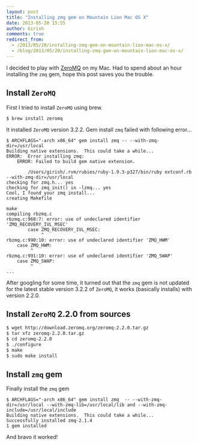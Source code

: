 ```yaml
---
layout: post
title: "Installing zmq gem on Mountain Lion Mac OS X"
date: 2013-05-20 15:55
author: Girish
comments: true
redirect_from: 
  - /2013/05/20/installing-zmq-gem-on-mountain-lion-mac-os-x/
  - /blog/2013/05/20/installing-zmq-gem-on-mountain-lion-mac-os-x/
---
```


I decided to play with [ZeroMQ](http://www.zeromq.org) on my Mac. Had to spend about an hour installing the `zmq` gem, hope this post saves you the trouble.

## Install `ZeroMQ`
First I tried to install `ZeroMQ` using brew.
```
$ brew install zeromq
```
It installed `ZeroMQ` version 3.2.2. Gem install `zmq` failed with
following error...

```
$ ARCHFLAGS="-arch x86_64" gem install zmq -- --with-zmq-dir=/usr/local
Building native extensions.  This could take a while...
ERROR:  Error installing zmq:
	ERROR: Failed to build gem native extension.

        /Users/girish/.rvm/rubies/ruby-1.9.3-p327/bin/ruby extconf.rb --with-zmq-dir=/usr/local
checking for zmq.h... yes
checking for zmq_init() in -lzmq... yes
Cool, I found your zmq install...
creating Makefile

make
compiling rbzmq.c
rbzmq.c:968:7: error: use of undeclared identifier 'ZMQ_RECOVERY_IVL_MSEC'
        case ZMQ_RECOVERY_IVL_MSEC:
             ^
rbzmq.c:990:10: error: use of undeclared identifier 'ZMQ_HWM'
    case ZMQ_HWM:
         ^
rbzmq.c:991:10: error: use of undeclared identifier 'ZMQ_SWAP'
    case ZMQ_SWAP:
         ^
...
```

After googling for some time, it turned out that the `zmq` gem is not updated for the latest
stable version 3.2.2 of `ZeroMQ`, it works (basically installs) with
version 2.2.0.

## Install `ZeroMQ` 2.2.0 from sources

```bash
$ wget http://download.zeromq.org/zeromq-2.2.0.tar.gz
$ tar xfz zeromq-2.2.0.tar.gz
$ cd zeromq-2.2.0
$ ./configure
$ make
$ sudo make install
```

<!-- more -->

## Install `zmq` gem
Finally install the `zmq` gem

```
$ ARCHFLAGS="-arch x86_64" gem install zmq  -- --with-zmq-dir=/usr/local --with-zmq-lib=/usr/local/lib and --with-zmq-include=/usr/local/include
Building native extensions.  This could take a while...
Successfully installed zmq-2.1.4
1 gem installed
```
And bravo it worked!
